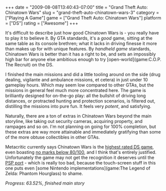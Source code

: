 +++
date = "2009-08-08T13:40:43-07:00"
title = "Grand Theft Auto: Chinatown Wars"
slug = "grand-theft-auto-chinatown-wars-3"
category = ["Playing A Game"]
game = ["Grand Theft Auto: Chinatown Wars"]
platform = ["DS"]
rating = ["Awesome"]
+++

It's difficult to describe just how good Chinatown Wars is - you really have to play it to believe it.  By GTA standards, it's a <i>good</i> game, sitting at the same table as its console brethren; what it lacks in driving finesse it more than makes up for with unique features.  By <i>handheld game</i> standards, Chinatown Wars is better than it has a right to be, and sets an impossibly high bar for anyone else ambitious enough to try [open-world](game:C.O.P. The Recruit) on the DS.

I finished the main missions and did a little tooling around on the side (drug dealing, vigilante and ambulance missions, et cetera) in just under 10 gameplay hours.  Which may seem low compared to other GTAs, but the missions in general feel much more concentrated here.  The game is brilliantly designed for on-the-go play: all the bullshit of driving long distances, or protracted hunting and protection scenarios, is filtered out, distilling the missions into pure fun.  It feels very <i>potent</i>, and satisfying.

Naturally, there are a ton of extras in Chinatown Wars beyond the main storyline, like taking out security cameras, acquiring property, and rampages and so on.  I'm not planning on going for 100% completion, but these extras are way more attainable and immediately gratifying than some of the more obtuse collectibles in other GTAs.

Metacritic currently says Chinatown Wars is the <a href="http://www.metacritic.com/games/ds/scores/">highest rated DS game</a>, even boasting <a href="http://www.metacritic.com/games/platforms/ds/grandtheftautochinatownwars">no marks below 80/100</a>, and I think that's entirely justified.  Unfortunately the game may not get the recognition it deserves until the <a href="http://kotaku.com/5299516/grand-theft-auto-chinatown-wars-coming-to-psp">PSP port</a> - which is really too bad, because the touch-screen stuff in this one puts even [some Nintendo implementations](game:The Legend of Zelda: Phantom Hourglass) to shame.

<i>Progress: 63.52%, finished main story</i>